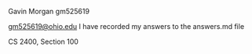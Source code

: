 Gavin Morgan
gm525619

gm525619@ohio.edu
I have recorded my answers to the answers.md file

CS 2400, Section 100
